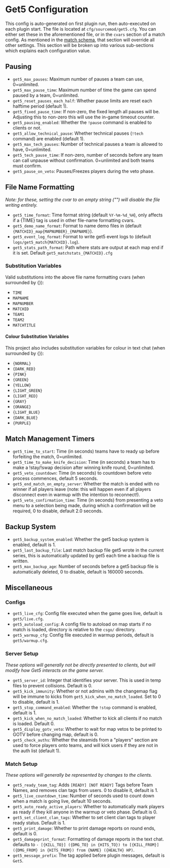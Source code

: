 # Get5 Configuration
This config is auto-generated on first plugin run, then auto-executed on each plugin start. The file is located at `cfg/sourcemod/get5.cfg`. You can either set these in the aforementioned file, or in the `cvars` section of a match config. As mentioned in the [match schema](../match_schema#optional-values), that section will override all other settings. This section will be broken up into various sub-sections which explains each configuration value.

## Pausing
- `get5_max_pauses`: Maximum number of pauses a team can use, 0=unlimited.
- `get5_max_pause_time`: Maximum number of time the game can spend paused by a team, 0=unlimited.
- `get5_reset_pauses_each_half`: Whether pause limits are reset each halftime period (default 1).
- `get5_fixed_pause_time`: If non-zero, the fixed length all pauses will be. Adjusting this to non-zero this will use the in-game timeout counter.
- `get5_pausing_enabled`: Whether the `!pause` command is enabled to clients or not.
- `get5_allow_technical_pause`: Whether technical pauses (`!tech` command) are enabled (default 1).
- `get5_max_tech_pauses`: Number of technical pauses a team is allowed to have, 0=unlimited.
- `get5_tech_pause_time`: If non-zero, number of seconds before any team can call unpause without confirmation. 0=unlimited and both teams must confirm.
- `get5_pause_on_veto`: Pauses/Freezes players during the veto phase.

## File Name Formatting
*Note: for these, setting the cvar to an empty string ("") will disable the file writing entirely.*

- `get5_time_format`: Time format string (default `%Y-%m-%d_%H`), only affects if a {TIME} tag is used in other file-name formatting cvars.
- `get5_demo_name_format`: Format to name demo files in (default `{MATCHID}_map{MAPNUMBER}_{MAPNAME}`).
- `get5_event_log_format`: Format to write get5 event logs to (default `logs/get5_match{MATCHID}.log`).
- `get5_stats_path_format`: Path where stats are output at each map end if it is set. Default `get5_matchstats_{MATCHID}.cfg`

### Substitution Variables
Valid substitutions into the above file name formatting cvars (when surrounded by {}):

- `TIME`
- `MAPNAME`
- `MAPNUMBER`
- `MATCHID`
- `TEAM1`
- `TEAM2`
- `MATCHTITLE`

#### Colour Substitution Variables
This project also includes substitution variables for colour in text chat (when surrounded by {}):

- `{NORMAL}`
- `{DARK_RED}`
- `{PINK}`
- `{GREEN}`
- `{YELLOW}`
- `{LIGHT_GREEN}`
- `{LIGHT_RED}`
- `{GRAY}`
- `{ORANGE}`
- `{LIGHT_BLUE}`
- `{DARK_BLUE}`
- `{PURPLE}`

## Match Management Timers
- `get5_time_to_start`: Time (in seconds) teams have to ready up before forfeiting the match, 0=unlimited.
- `get5_time_to_make_knife_decision`: Time (in seconds) a team has to make a !stay/!swap decision after winning knife round, 0=unlimited.
- `get5_veto_countdown`: Time (in seconds) to countdown before veto process commences, default 5 seconds.
- `get5_end_match_on_empty_server`: Whether the match is ended with no winner if all players leave (note: this will happen even if all players disconnect even in warmup with the intention to reconnect!).
- `get5_veto_confirmation_time`: Time (in seconds) from presenting a veto menu to a selection being made, during which a confirmation will be required, 0 to disable, default 2.0 seconds.

## Backup System
- `get5_backup_system_enabled`: Whether the get5 backup system is enabled, default is 1.
- `get5_last_backup_file`: Last match backup file get5 wrote in the current series, this is automatically updated by get5 each time a backup file is written.
- `get5_max_backup_age`: Number of seconds before a get5 backup file is automatically deleted, 0 to disable, default is 160000 seconds.

## Miscellaneous
### Configs
- `get5_live_cfg`: Config file executed when the game goes live, default is `get5/live.cfg`.
- `get5_autoload_config`: A config file to autoload on map starts if no match is loaded, directory is relative to the `csgo/` directory.
- `get5_warmup_cfg`: Config file executed in warmup periods, default is `get5/warmup.cfg`.

### Server Setup
*These options will generally not be directly presented to clients, but will modify how Get5 interacts on the game server.*

- `get5_server_id`: Integer that identifies your server. This is used in temp files to prevent collisions. Default is 0.
- `get5_kick_immunity`: Whether or not admins with the changemap flag will be immune to kicks from `get5_kick_when_no_match_loaded`. Set to 0 to disable, default is 1.
- `get5_stop_command_enabled`: Whether the `!stop` command is enabled, default is 1.
- `get5_kick_when_no_match_loaded`: Whether to kick all clients if no match is loaded. Default 0.
- `get5_display_gotv_veto`: Whether to wait for map vetos to be printed to GOTV before changing map, default is 0.
- `get5_check_auths`: Whether the steamids from a "players" section are used to force players onto teams, and will kick users if they are not in the auth list (default 1).

### Match Setup
*These options will generally be represented by changes to the clients.*

- `get5_ready_team_tag`: Adds `[READY] [NOT READY]` Tags before Team Names, and removes clan tags from users. 0 to disable it, default is 1.
- `get5_live_countdown_time`: Number of seconds used to count down when a match is going live, default 10 seconds.
- `get5_auto_ready_active_players`: Whether to automatically mark players as ready if they kill anyone in the warmup or veto phase. Default is 0.
- `get5_set_client_clan_tags`: Whether to set client clan tags to player ready status. Default is 1.
- `get5_print_damage`: Whether to print damage reports on round ends, default is 0.
- `get5_damageprint_format`: Formatting of damage reports in the text chat. defaults to `- [{KILL_TO}] ({DMG_TO} in {HITS_TO}) to [{KILL_FROM}] ({DMG_FROM} in {HITS_FROM}) from {NAME} ({HEALTH} HP)`.
- `get5_message_prefix`: The tag applied before plugin messages, default is `Get5`.
